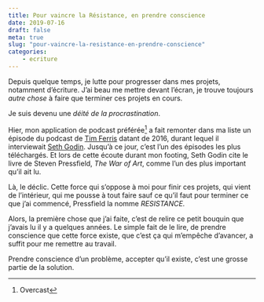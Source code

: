 ```yaml
---
title: Pour vaincre la Résistance, en prendre conscience
date: 2019-07-16
draft: false
meta: true
slug: "pour-vaincre-la-resistance-en-prendre-conscience"
categories:
    - ecriture
---
```


Depuis quelque temps, je lutte pour progresser dans mes projets, notamment d’écriture. J’ai beau me mettre devant l’écran, je trouve toujours _autre chose_ à faire que terminer ces projets en cours.  

Je suis devenu une _déité de la procrastination_.  

Hier, mon application de podcast préférée[^1] a fait remonter dans ma liste un épisode du podcast de [Tim Ferris](https://tim.blog) datant de 2016, durant lequel il interviewait [Seth Godin](https://seths.blog). Jusqu’à ce jour, c’est l’un des épisodes les plus téléchargés. Et lors de cette écoute durant mon footing, Seth Godin cite le livre de Steven Pressfield, _The War of Art_, comme l’un des plus important qu’il ait lu.  

Là, le déclic. Cette force qui s’oppose à moi pour finir ces projets, qui vient de l’intérieur, qui me pousse à tout faire sauf ce qu’il faut pour terminer ce que j’ai commencé, Pressfield la nomme _RESISTANCE._    

Alors, la première chose que j’ai faite, c’est de relire ce petit bouquin que j’avais lu il y a quelques années. Le simple fait de le lire, de prendre conscience que cette force existe, que c’est ça qui m’empêche d’avancer, a suffit pour me remettre au travail.

Prendre conscience d’un problème, accepter qu’il existe, c’est une grosse partie de la solution.

[^1]:	Overcast